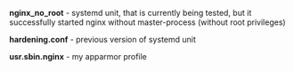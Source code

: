 **nginx_no_root** - systemd unit, that is currently being tested, but it successfully started nginx without master-process (without root privileges)

**hardening.conf** - previous version of systemd unit

**usr.sbin.nginx** - my apparmor profile

